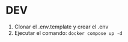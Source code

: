 

# DEV
1. Clonar el .env.template y crear el .env
2. Ejecutar el comando: ``` docker compose up -d ```